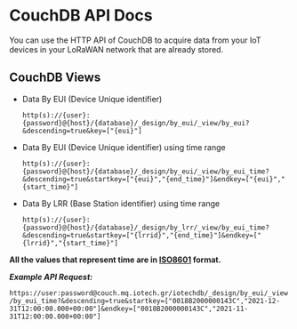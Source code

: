 # CouchDB API Docs
You can use the HTTP API of CouchDB to acquire data from your IoT devices in your LoRaWAN network that are already stored. 


## CouchDB Views
- Data By EUI (Device Unique identifier)
  
    ```http(s)://{user}:{password}@{host}/{database}/_design/by_eui/_view/by_eui?&descending=true&key=["{eui}"]```

- Data By EUI (Device Unique identifier) using time range
      
    ```http(s)://{user}:{password}@{host}/{database}/_design/by_eui/_view/by_eui_time?&descending=true&startkey=["{eui}","{end_time}"]&endkey=["{eui}","{start_time}"]```

- Data By LRR (Base Station identifier) using time range
    
    ```http(s)://{user}:{password}@{host}/{database}/_design/by_lrr/_view/by_eui_time?&descending=true&startkey=["{lrrid}","{end_time}"]&endkey=["{lrrid}","{start_time}"]```

**All the values that represent time are in <a target="_blank" href="https://en.wikipedia.org/wiki/ISO_8601">ISO8601</a> format.**


***Example API Request:***

```https://user:password@couch.mq.iotech.gr/iotechdb/_design/by_eui/_view/by_eui_time?&descending=true&startkey=["0018B2000000143C","2021-12-31T12:00:00.000+00:00"]&endkey=["0018B2000000143C","2021-11-31T12:00:00.000+00:00"]```
